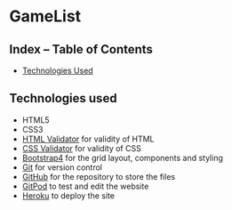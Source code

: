 # GameList

## Index – Table of Contents
* [Technologies Used](#technologies-used)

## Technologies used
* HTML5
* CSS3
* [HTML Validator](https://validator.w3.org) for validity of HTML
* [CSS Validator](https://jigsaw.w3.org/css-validator) for validity of CSS
* [Bootstrap4](https://getbootstrap.com) for the grid layout, components and styling
* [Git](https://git-scm.com) for version control
* [GitHub](https://github.com) for the repository to store the files
* [GitPod](https://gitpod.io) to test and edit the website
* [Heroku](https://dashboard.heroku.com) to deploy the site